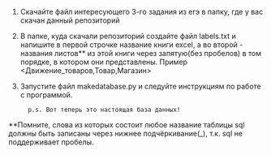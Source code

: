 1) Скачайте файл интересующего 3-го задания из егэ в папку, где у вас скачан данный репозиторий
2) В папке, куда скачали репозиторий создайте файл labels.txt и напишите в первой строчке название книги excel, а во второй - названия листов** из этой книги
   через запятую(без пробелов) в том порядке, в котором они представлены. Пример <Движение_товаров,Товар,Магазин>
3) Запустите файл makedatabase.py и следуйте инструкциям по работе с программой.

         p.s. Вот теперь это настоящая база данных!
**Помните, слова из которых состоит любое название таблицы sql должны быть записаны через нижнее подчёркивание(_), т.к. sql не поддерживает пробелы.
